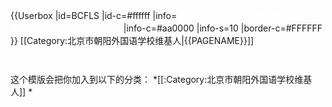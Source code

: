 {{Userbox
  |id=BCFLS
  |id-c=#ffffff
  |info=<span style="color: White;">这个用戶是'''[[北京市朝阳外国语学校]]'''的校友、学生或老师。</span>
  |info-c=#aa0000
  |info-s=10
  |border-c=#FFFFFF
}} [[Category:北京市朝阳外国语学校维基人|{{PAGENAME}}]]
<noinclude>
<p style="clear: both; padding-top: 2em">
这个模版会把你加入到以下的分类：
*[[:Category:北京市朝阳外国语学校维基人]]
*
</p>
</noinclude>